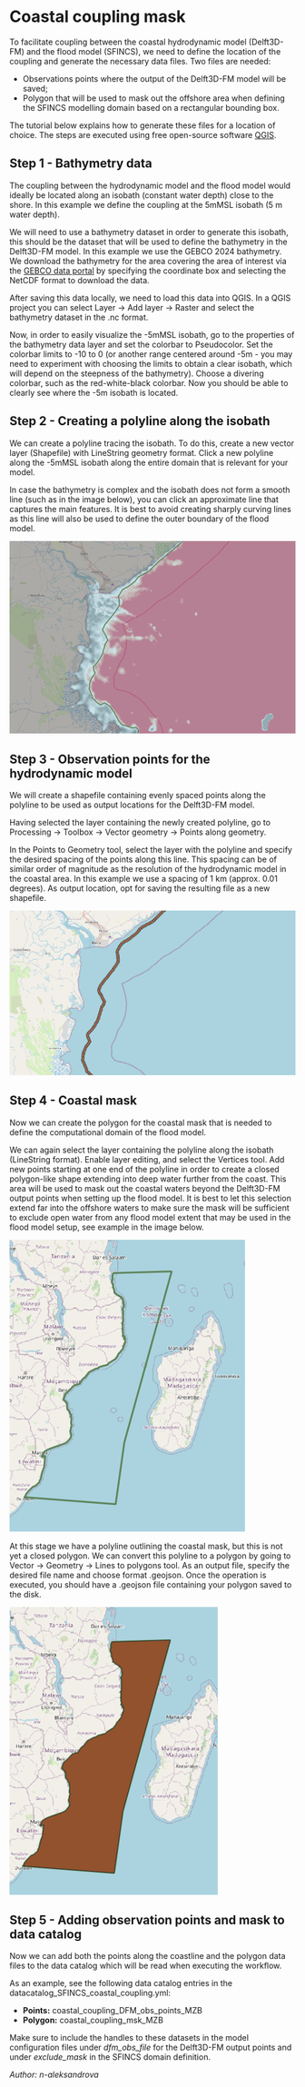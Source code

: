 # Coastal coupling mask

To facilitate coupling between the coastal hydrodynamic model (Delft3D-FM) and the flood model (SFINCS), we need to define the location of the coupling and generate the necessary data files. Two files are needed:  
 - Observations points where the output of the Delft3D-FM model will be saved;
 - Polygon that will be used to mask out the offshore area when defining the SFINCS modelling domain based on a rectangular bounding box.

 The tutorial below explains how to generate these files for a location of choice. The steps are executed using free open-source software [QGIS](https://qgis.org/).

## Step 1 - Bathymetry data
The coupling between the hydrodynamic model and the flood model would ideally be located along an isobath (constant water depth) close to the shore. In this example we define the coupling at the 5mMSL isobath (5 m water depth).

We will need to use a bathymetry dataset in order to generate this isobath, this should be the dataset that will be used to define the bathymetry in the Delft3D-FM model. In this example we use the GEBCO 2024 bathymetry. We download the bathymetry for the area covering the area of interest via the [GEBCO data portal](https://download.gebco.net/) by specifying the coordinate box and selecting the NetCDF format to download the data. 

After saving this data locally, we need to load this data into QGIS. In a QGIS project you can select Layer -> Add layer -> Raster and select the bathymetry dataset in the .nc format.

Now, in order to easily visualize the -5mMSL isobath, go to the properties of the bathymetry data layer and set the colorbar to Pseudocolor. Set the colorbar limits to -10 to 0 (or another range centered around -5m - you may need to experiment with choosing the limits to obtain a clear isobath, which will depend on the steepness of the bathymetry). Choose a divering colorbar, such as the red-white-black colorbar. Now you should be able to clearly see where the -5m isobath is located.

## Step 2 - Creating a polyline along the isobath 
We can create a polyline tracing the isobath. To do this, create a new vector layer (Shapefile) with LineString geometry format. Click a new polyline along the -5mMSL isobath along the entire domain that is relevant for your model. 

In case the bathymetry is complex and the isobath does not form a smooth line (such as in the image below), you can click an approximate line that captures the main features. It is best to avoid creating sharply curving lines as this line will also be used to define the outer boundary of the flood model.

![image](img/coastal_polyline_5mMSL_with_bathymetry_example_MZB.png)  

## Step 3 - Observation points for the hydrodynamic model
We will create a shapefile containing evenly spaced points along the polyline to be used as output locations for the Delft3D-FM model.

Having selected the layer containing the newly created polyline, go to Processing -> Toolbox -> Vector geometry -> Points along geometry.

In the Points to Geometry tool, select the layer with the polyline and specify the desired spacing of the points along this line. This spacing can be of similar order of magnitude as the resolution of the hydrodynamic model in the coastal area. In this example we use a spacing of 1 km (approx. 0.01 degrees). As output location, opt for saving the resulting file as a new shapefile.

![image](img/coastal_DFM_output_points_example_MZB.png)

## Step 4 - Coastal mask
Now we can create the polygon for the coastal mask that is needed to define the computational domain of the flood model.  

We can again select the layer containing the polyline along the isobath (LineString format). Enable layer editing, and select the Vertices tool. Add new points starting at one end of the polyline in order to create a closed polygon-like shape extending into deep water further from the coast. This area will be used to mask out the coastal waters beyond the Delft3D-FM output points when setting up the flood model. It is best to let this selection extend far into the offshore waters to make sure the mask will be sufficient to exclude open water from any flood model extent that may be used in the flood model setup, see example in the image below. 

![image](img/coastal_polyline_example_MZB.png)

At this stage we have a polyline outlining the coastal mask, but this is not yet a closed polygon. We can convert this polyline to a polygon by going to Vector -> Geometry -> Lines to polygons tool. As an output file, specify the desired file name and choose format .geojson. Once the operation is executed, you should have a .geojson file containing your polygon saved to the disk.

![image](img/coastal_mask_polygon_example_MZB.png)

## Step 5 - Adding observation points and mask to data catalog

Now we can add both the points along the coastline and the polygon data files to the data catalog which will be read when executing the workflow. 

As an example, see the following data catalog entries in the datacatalog_SFINCS_coastal_coupling.yml:

- **Points:** coastal_coupling_DFM_obs_points_MZB
- **Polygon:** coastal_coupling_msk_MZB 

Make sure to include the handles to these datasets in the model configuration files under *dfm_obs_file* for the Delft3D-FM output points and under *exclude_mask* in the SFINCS domain definition.

*Author: n-aleksandrova*